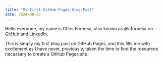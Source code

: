 ```yaml
---
title: "My-First-GitHub-Pages-Blog-Post"
date: 2024-08-25
---
```

Hello everyone, my name is Chris Fornesa, also known as @cfornesa on GitHub and LinkedIn.

This is simply my first blog post on GitHub Pages, and this fills me with excitement as I have never, previously, taken the time to find the resources necessary to create a GitHub Pages site.
